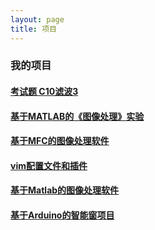 ```yaml
---
layout: page
title: 项目
---
```


### 我的项目

#### [考试题 C10滤波3](https://zhangqunwei.github.io/ImageProcessC10/)    

#### [基于MATLAB的《图像处理》实验](https://zhangqunwei.github.io/ImageProcessingTest/)  

#### [基于MFC的图像处理软件](https://zhangqunwei.github.io/ImageProcessingMFC/)     

#### [vim配置文件和插件](https://zhangqunwei.github.io/vim/)     

#### [基于Matlab的图像处理软件](https://zhangqunwei.github.io/ImageProcessingMatlab/)    

#### [基于Arduino的智能窗项目](https://zhangqunwei.github.io/SmartWindow/)    
